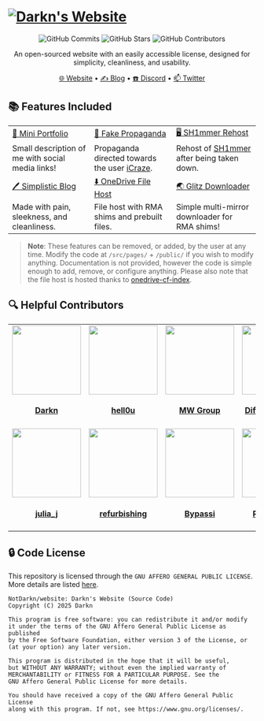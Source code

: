 <h1>
  <a href="https://darkn.bio" target="_blank"><img src="https://github.com/NotDarkn/website/assets/73033672/61f75adb-5e24-454b-8c7f-59ca4f32941c" alt="Darkn's Website" width="auto"></a>
</h1>

<p align="center">
  <img 
    src="https://img.shields.io/github/commit-activity/m/NotDarkn/website?style=for-the-badge&logo=GitHub&label=Commits" 
    alt="GitHub Commits" />
  </img>
  <img 
    src="https://img.shields.io/github/stars/NotDarkn/website?style=for-the-badge&logo=GitHub" 
    alt="GitHub Stars" />
  </img>
  <img 
    src="https://img.shields.io/github/contributors/NotDarkn/website?style=for-the-badge&logo=GitHub&color=blue" 
    alt="GitHub Contributors" />
  </img>
</p>
<p align="center">
  An open-sourced website with an easily accessible license, designed for simplicity, cleanliness, and usability.
</p>
<p align="center">
  <a href="https://darkn.bio" target="_blank">🌐 Website</a>
  •
  <a href="https://blog.darkn.bio" target="_blank">✍ Blog</a>
  •
  <a href="https://discord.gg/ER8saRhYpg" target="_blank">☎️ Discord</a>
  •
  <a href="https://twitter.com/NotDarkn" target="_blank">📫 Twitter</a>
</p>

## 📚 Features Included
<table>
  <tbody>
    <tr>
      <td>
        <a
          href="https://darkn.bio"
          >📖 Mini Portfolio</a
        >
      </td>
      <td>
        <a
          href="https://darkn.bio/icraze"
          >📢 Fake Propaganda</a
        >
      </td>
      <td>
        <a
          href="https://darkn.bio/sh1mmer"
          >🖥️ SH1mmer Rehost</a
        >
      </td>
    </tr>
    <tr>
      <td>
        Small description of me with social media links!
      </td>
      <td>
        Propaganda directed towards the user 
        <a 
          href="https://icraze.dev"
          >iCraze</a
        >.
      </td>
      <td>
        Rehost of
        <a
          href="https://sh1mmer.me"
          >SH1mmer</a
        >
        after being taken down.
      </td>
    </tr>
    <tr>
      <td>
        <a 
          href="https://blog.darkn.bio"
          >🖊️ Simplistic Blog</a
        >
      </td>
      <td>
        <a
          href="https://dl.darkn.bio"
          >⬇️ OneDrive File Host</a
        >
      </td>
      <td>
        <a 
          href="https://darkn.bio/sh1mmer/downloader"
          >🌏 Glitz Downloader</a
        >
      </td>
    </tr>
    <tr>
      <td>
        Made with pain, sleekness, and cleanliness.
      </td>
      <td>
        File host with RMA shims and prebuilt files.
      </td>
      <td>
        Simple multi-mirror downloader for RMA shims!
      </td>
    </tr>
  </tbody>
</table>

> **Note**: These features can be removed, or added, by the user at any time. Modify the code at `/src/pages/` + `/public/` if you wish to modify anything. Documentation is not provided, however the code is simple enough to add, remove, or configure anything. Please also note that the file host is hosted thanks to [onedrive-cf-index](https://github.com/lyc8503/onedrive-cf-index-ng).

## 🔍 Helpful Contributors
<table id='credit'>
<tr>
  <td id='Darkn'>
  <a href='https://github.com/NotDarkn'>
  <img src='https://github.com/NotDarkn.png' width='140px;'>
</a>
  <h4 align='center'><a href='https://darkn.bio'>Darkn</a></h4>
</td>
  <td id='hell0u'>
  <a href='https://github.com/uhhwave'>
  <img src='https://github.com/uhhwave.png' width='140px;'>
</a>
  <h4 align='center'><a href='https://wavee.space/'>hell0u</a></h4>
</td>
  <td id='MercuryWorkshop'>
  <a href='https://github.com/MercuryWorkshop'>
  <img src='https://github.com/MercuryWorkshop.png' width='140px;'>
</a>
  <h4 align='center'><a href='https://mercurywork.shop'>MW Group</a></h4>
</td>
  <td id='DiffuseHyperion'>
  <a href='https://github.com/DiffuseHyperion'>
  <img src='https://github.com/DiffuseHyperion.png' width='140px;'>
</a>
  <h4 align='center'><a href='https://diffusehyperion.com/'>DiffuseHyperion</a></h4>
</td>
  <td id='kxtz'>
  <a href='https://github.com/kxtzownsu'>
  <img src='https://github.com/kxtzownsu.png' width='140px;'>
</a>
  <h4 align='center'><a href='https://kxtz.dev/'>kxtz</a></h4>
</td>
</tr>

<tr>
  <td id='julia_j'>
  <a href='https://discord.com/users/1039648022084202516'>
  <img src='https://cdn.discordapp.com/avatars/1039648022084202516/02d836d5e0eb3bd83ff6a44dc632becf.png?size=2048' width='140px;'>
</a>
  <h4 align='center'><a href='https://discord.com/users/1039648022084202516'>julia_j</a></h4>
</td>
  <td id='cortex'>
  <a href='https://github.com/refurbishing'>
  <img src='https://github.com/refurbishing.png' width='140px;'>
</a>
  <h4 align='center'><a href='https://e-z.bio/cortex'>refurbishing</a></h4>
</td>
  <td id='bypassi'>
  <a href='https://github.com/bypassiwastaken'>
  <img src='https://cdn.discordapp.com/avatars/904829646145720340/c12ea6aa4c73eb5d1775c62ad9778527.png?size=4096' width='140px;'>
</a>
  <h4 align='center'><a href='https://bypassi.me'>Bypassi</a></h4>
</td>
  <td id='regalaether'>
  <a href='https://github.com/RegalAether'>
  <img src='https://github.com/RegalAether.png' width='140px;'>
</a>
  <h4 align='center'><a href='https://github.com/RegalAether'>RegalAether</a></h4>
</td>
  <td id='ichitaso'>
  <a href='https://github.com/huaraina'>
  <img src='https://github.com/huaraina.png' width='140px;'>
</a>
  <h4 align='center'><a href='https://discord.com/users/716417518197014538'>Raina</a></h4>
</td>
</tr>
</table>

## 🔒 Code License
This repository is licensed through the `GNU AFFERO GENERAL PUBLIC LICENSE`. More details are listed [here](https://github.com/NotDarkn/website/blob/main/LICENSE). 

```
NotDarkn/website: Darkn's Website (Source Code)
Copyright (C) 2025 Darkn

This program is free software: you can redistribute it and/or modify
it under the terms of the GNU Affero General Public License as published
by the Free Software Foundation, either version 3 of the License, or
(at your option) any later version.

This program is distributed in the hope that it will be useful,
but WITHOUT ANY WARRANTY; without even the implied warranty of
MERCHANTABILITY or FITNESS FOR A PARTICULAR PURPOSE. See the
GNU Affero General Public License for more details.

You should have received a copy of the GNU Affero General Public License
along with this program. If not, see https://www.gnu.org/licenses/.
```
